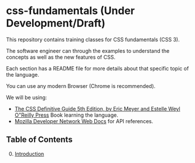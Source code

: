 # css-fundamentals (Under Development/Draft)

This repository contains training classes for CSS fundamentals (CSS 3).

The software engineer can through the examples to understand the concepts as well as the new features of CSS.

Each section has a README file for more details about that specific topic of the language.

You can use any modern Browser (Chrome is recommended).

We will be using:
- [The CSS Definitive Guide 5th Edition, by Eric Meyer and Estelle Weyl O"Reilly Press](https://www.oreilly.com/library/view/css-the-definitive/9781098117603/) Book learning the language.
- [Mozilla Developer Network Web Docs](https://developer.mozilla.org/en-US/docs/Web/CSS) for API references.

## Table of Contents
0. [Introduction](00-introduction/README.md)


